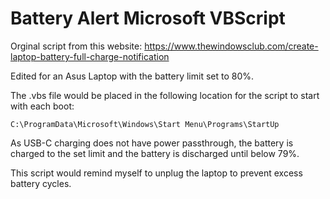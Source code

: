 # Battery Alert Microsoft VBScript
Orginal script from this website: https://www.thewindowsclub.com/create-laptop-battery-full-charge-notification

Edited for an Asus Laptop with the battery limit set to 80%.

The .vbs file would be placed in the following location for the script to start with each boot:
```
C:\ProgramData\Microsoft\Windows\Start Menu\Programs\StartUp
```



As USB-C charging does not have power passthrough, the battery is charged to the set limit and the battery is discharged until below 79%.

This script would remind myself to unplug the laptop to prevent excess battery cycles.
